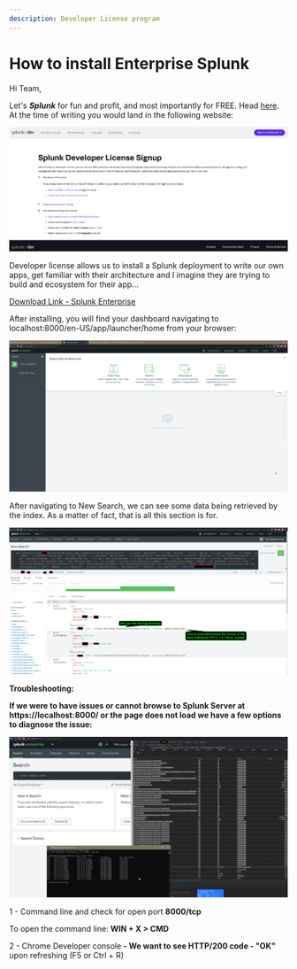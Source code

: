 ```yaml
---
description: Developer License program
---
```


# How to install Enterprise Splunk

Hi Team, 

Let's _**Splunk**_ for fun and profit, and most importantly for FREE. Head [here](https://dev.splunk.com/enterprise/dev_license). At the time of writing you would land in the following website: 

![Splunk Dev License Signup](../../../../../../.gitbook/assets/image%20%2864%29.png)

Developer license allows us to install a Splunk deployment to write our own apps, get familiar with their architecture and I imagine they are trying to build and ecosystem for their app... 

[Download Link - Splunk Enterprise](https://www.splunk.com/download)

After installing, you will find your dashboard navigating to localhost:8000/en-US/app/launcher/home from your browser: 

![Default view, no dashboard configured... yet. ](../../../../../../.gitbook/assets/image%20%2865%29.png)

After navigating to New Search, we can see some data being retrieved by the index. As a matter of fact, that is all this section is for. 

![Search Section ](../../../../../../.gitbook/assets/image%20%2862%29.png)

**Troubleshooting:**

**If we were to have issues or cannot browse to Splunk Server at https://localhost:8000/ or the page does not load we have a few options to diagnose the issue:**

![Troubleshooting shows page loads OK!](../../../../../../.gitbook/assets/image%20%2863%29.png)

1 - Command line and check for open port **8000/tcp** 

To open the command line: **WIN + X &gt; CMD**

2 - Chrome Developer console **- We want to see HTTP/200 code - "OK"** upon refreshing \(F5 or Ctrl + R\) 

